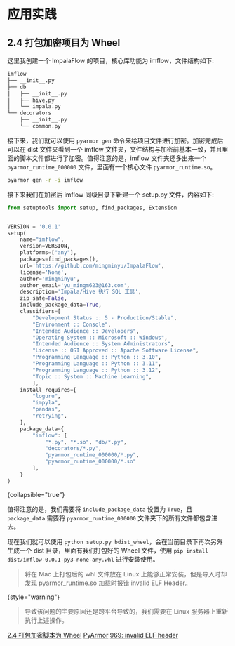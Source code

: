 # 应用实践

<show-structure depth="3"/>


## 2.4 打包加密项目为 Wheel

这里我创建一个 ImpalaFlow 的项目，核心库功能为 imflow，文件结构如下:

```Bash
imflow
├── __init__.py
├── db
│   ├── __init__.py
│   ├── hive.py
│   └── impala.py
└── decorators
    ├── __init__.py
    └── common.py
```

接下来，我们就可以使用 `pyarmor gen` 命令来给项目文件进行加密。加密完成后可以在 dist 文件夹看到一个 imflow 文件夹，文件结构与加密前基本一致，并且里面的脚本文件都进行了加密。值得注意的是，imflow 文件夹还多出来一个 `pyarmor_runtime_000000` 文件，里面有一个核心文件 `pyarmor_runtime.so`。

```Bash
pyarmor gen -r -i imflow
```

接下来我们在加密后 imflow 同级目录下新建一个 setup.py 文件，内容如下:

```Python
from setuptools import setup, find_packages, Extension


VERSION = '0.0.1'
setup(
    name="imflow",
    version=VERSION,
    platforms=["any"],
    packages=find_packages(),
    url='https://github.com/mingminyu/ImpalaFlow',
    license='None',
    author='mingminyu',
    author_email='yu_mingm623@163.com',
    description='Impala/Hive 执行 SQL 工具',
    zip_safe=False,
    include_package_data=True,
    classifiers=[
        "Development Status :: 5 - Production/Stable",
        "Environment :: Console",
        "Intended Audience :: Developers",
        "Operating System :: Microsoft :: Windows",
        "Intended Audience :: System Administrators",
        "License :: OSI Approved :: Apache Software License",
        "Programming Language :: Python :: 3.10",
        "Programming Language :: Python :: 3.11",
        "Programming Language :: Python :: 3.12",
        "Topic :: System :: Machine Learning",
        ],
    install_requires=[
        "loguru",
        "impyla",
        "pandas",
        "retrying",
    ],
    package_data={
        "imflow": [
            "*.py", "*.so", "db/*.py", 
            "decorators/*.py",
            "pyarmor_runtime_000000/*.py",
            "pyarmor_runtime_000000/*.so"
        ],
    }
)
```
{collapsible="true"}

值得注意的是，我们需要将 `include_package_data` 设置为 `True`，且 `package_data` 需要将 `pyarmor_runtime_000000` 文件夹下的所有文件都包含进去。


现在我们就可以使用 `python setup.py bdist_wheel`，会在当前目录下再次另外生成一个 dist 目录，里面有我们打包好的 Wheel 文件，使用 `pip install dist/imflow-0.0.1-py3-none-any.whl` 进行安装使用。


> 将在 Mac 上打包后的 whl 文件放在 Linux 上能够正常安装，但是导入时却发现 pyarmor_runtime.so 加载时报错 invalid ELF Header。
> 
{style="warning"}

> 导致该问题的主要原因还是跨平台导致的，我们需要在 Linux 服务器上重新执行上述操作。


<seealso>
<category ref="ref_docs">
    <a href="https://pyarmor.readthedocs.io/zh/latest/how-to/wheel.html">2.4 打包加密脚本为 Wheel</a>
</category>
<category ref="ref_github">
    <a href="https://github.com/dashingsoft/pyarmor">PyArmor</a>
</category>
<category ref="ref_issues">
    <a href="https://github.com/dashingsoft/pyarmor/issues/969">969: invalid ELF header</a>
</category>
</seealso>